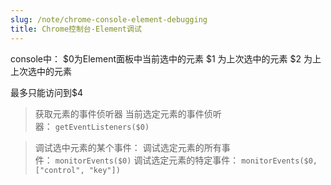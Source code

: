 ```yaml
---
slug: /note/chrome-console-element-debugging
title: Chrome控制台-Element调试
---
```

console中：
$0为Element面板中当前选中的元素
$1 为上次选中的元素
$2 为上上次选中的元素

最多只能访问到$4

> 获取元素的事件侦听器
> 当前选定元素的事件侦听器： `getEventListeners($0)`

> 调试选中元素的某个事件：
> 调试选定元素的所有事件： `monitorEvents($0)`
> 调试选定元素的特定事件： `monitorEvents($0, ["control", "key"])`
